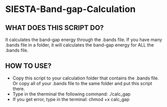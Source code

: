# SIESTA-Band-gap-Calculation

## WHAT DOES THIS SCRIPT DO? 
It calculates the band-gap energy through the .bands file. If you have many .bands file in a folder, it will calculates the band-gap energy for ALL the .bands file.

## HOW TO USE?
- Copy this script to your calculation folder that contains the .bands file. Or copy all of your .bands file to the same folder and put this script there.
- Type in the therminal the following command: ./calc_gap
- If you get error, type in the terminal: chmod +x calc_gap
